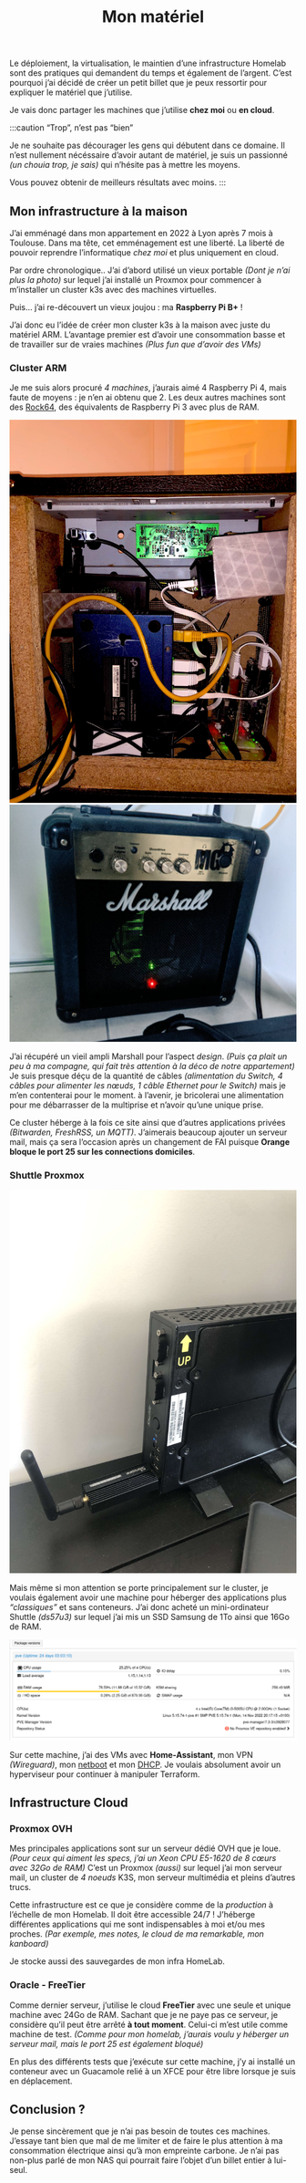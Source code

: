 ﻿---
slug: Mon-Setup
title: Mon matériel
authors:
  name: TheBidouilleur
  title: Adorateur de trucs merdiques
  url: https://github.com/qjoly/
  image_url: https://avatars.githubusercontent.com/u/82603435?v=4
tags: [perso]
---

Le déploiement, la virtualisation, le maintien d’une infrastructure Homelab sont des pratiques qui demandent du temps et également de l’argent.
C’est pourquoi j’ai décidé de créer un petit billet que je peux ressortir pour expliquer le matériel que j’utilise.

Je vais donc partager les machines que j’utilise **chez moi** ou **en cloud**.

:::caution “Trop”, n’est pas “bien”

Je ne souhaite pas décourager les gens qui débutent dans ce domaine. 
Il n’est nullement nécéssaire d’avoir autant de matériel, je suis un passionné *(un chouia trop, je sais)* qui n’hésite pas à mettre les moyens.

Vous pouvez obtenir de meilleurs résultats avec moins.
:::


## Mon infrastructure à la maison

J’ai emménagé dans mon appartement en 2022 à Lyon après 7 mois à Toulouse. Dans ma tête, cet emménagement est une liberté. La liberté de pouvoir reprendre l’informatique *chez moi* et plus uniquement en cloud.

Par ordre chronologique.. J’ai d’abord utilisé un vieux portable *(Dont je n’ai plus la photo)* sur lequel j’ai installé un Proxmox pour commencer à m’installer un cluster k3s avec des machines virtuelles.

Puis… j’ai re-découvert un vieux joujou : ma **Raspberry Pi B+** !

J’ai donc eu l’idée de créer mon cluster k3s à la maison avec juste du matériel ARM. L’avantage premier est d’avoir une consommation basse et de travailler sur de vraies machines *(Plus fun que d’avoir des VMs)*

### Cluster ARM

Je me suis alors procuré *4 machines*, j’aurais aimé 4 Raspberry Pi 4, mais faute de moyens : je n’en ai obtenu que 2. Les deux autres machines sont des [Rock64](https://pine64.com/product/rock64-4gb-single-board-computer/), des équivalents de Raspberry Pi 3 avec plus de RAM.

![Interieur du cluster](./cluster-inside.jpeg) ![Exterieur du cluster](./cluster.jpeg)

J’ai récupéré un vieil ampli Marshall pour l’aspect *design*. *(Puis ça plait un peu à ma compagne, qui fait très attention à la déco de notre appartement)*
Je suis presque déçu de la quantité de câbles *(alimentation du Switch, 4 câbles pour alimenter les nœuds, 1 câble Ethernet pour le Switch)* mais je m’en contenterai pour le moment. à l’avenir, je bricolerai une alimentation pour me débarrasser de la multiprise et n’avoir qu’une unique prise.


Ce cluster héberge à la fois ce site ainsi que d’autres applications privées *(Bitwarden, FreshRSS, un MQTT)*. J’aimerais beaucoup ajouter un serveur mail, mais ça sera l’occasion après un changement de FAI puisque __Orange bloque le port 25 sur les connections domiciles__.

### Shuttle Proxmox

![Shuttle](./shuttle.jpg)

Mais même si mon attention se porte principalement sur le cluster, je voulais également avoir une machine pour héberger des applications plus *“classiques”* et sans conteneurs. J’ai donc acheté un mini-ordinateur Shuttle *(ds57u3)* sur lequel j’ai mis un SSD Samsung de 1To ainsi que 16Go de RAM.

![Interface Proxmox](./proxmox-view.png)

Sur cette machine, j’ai des VMs avec **Home-Assistant**, mon VPN *(Wireguard)*, mon [netboot](/docs/Adminsys/netbootxyz/) et mon [DHCP](/docs/Adminsys/dnsmasq/). Je voulais absolument avoir un hyperviseur pour continuer à manipuler Terraform.

## Infrastructure Cloud
### Proxmox OVH
Mes principales applications sont sur un serveur dédié OVH que je loue. *(Pour ceux qui aiment les specs, j’ai un Xeon CPU E5-1620 de 8 cœurs avec 32Go de RAM)*
C’est un Proxmox *(aussi)* sur lequel j’ai mon serveur mail, un cluster de *4 noeuds* K3S, mon serveur multimédia et pleins d’autres trucs.

Cette infrastructure est ce que je considère comme de la *production* à l’échelle de mon Homelab. Il doit être accessible 24/7 !
J’héberge différentes applications qui me sont indispensables à moi et/ou mes proches. *(Par exemple, mes notes, le cloud de ma remarkable, mon kanboard)*

Je stocke aussi des sauvegardes de mon infra HomeLab.

### Oracle - FreeTier

Comme dernier serveur, j’utilise le cloud **FreeTier** avec une seule et unique machine avec 24Go de RAM. Sachant que je ne paye pas ce serveur, je considère qu’il peut être arrêté **à tout moment**.
Celui-ci m’est utile comme machine de test. *(Comme pour mon homelab, j’aurais voulu y héberger un serveur mail, mais le port 25 est également bloqué)*

En plus des différents tests que j’exécute sur cette machine, j’y ai installé un conteneur avec un Guacamole relié à un XFCE pour être libre lorsque je suis en déplacement.


## Conclusion ? 

Je pense sincèrement que je n’ai pas besoin de toutes ces machines. J’essaye tant bien que mal de me limiter et de faire le plus attention à ma consommation électrique ainsi qu’à mon empreinte carbone. Je n’ai pas non-plus parlé de mon NAS qui pourrait faire l’objet d’un billet entier à lui-seul.
